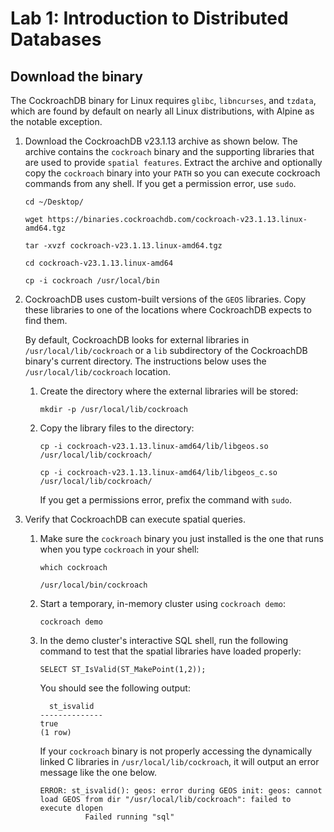 # Lab 1: Introduction to Distributed Databases 


## Download the binary

The CockroachDB binary for Linux requires `glibc`, `libncurses`, and
`tzdata`, which are found by default on nearly all Linux distributions,
with Alpine as the notable exception.

1.  Download the CockroachDB v23.1.13 archive as shown below. 
    The archive contains the `cockroach` binary and the supporting
    libraries that are used to provide `spatial features`.
    Extract the archive and optionally copy the `cockroach` binary into
    your `PATH` so you can execute cockroach commands from any shell. 
    If you get a permission error, use `sudo`.

    ```
    cd ~/Desktop/
    
    wget https://binaries.cockroachdb.com/cockroach-v23.1.13.linux-amd64.tgz

    tar -xvzf cockroach-v23.1.13.linux-amd64.tgz 

    cd cockroach-v23.1.13.linux-amd64

    cp -i cockroach /usr/local/bin
    ```

2.  CockroachDB uses custom-built versions of the `GEOS`
    libraries. Copy these libraries to one of the locations where
    CockroachDB expects to find them.

    By default, CockroachDB looks for external libraries in
    `/usr/local/lib/cockroach` or a `lib` subdirectory of the
    CockroachDB binary\'s current directory. 
    The instructions below uses the `/usr/local/lib/cockroach` location.

    1.  Create the directory where the external libraries will be
        stored:

        ```
        mkdir -p /usr/local/lib/cockroach
        ```

    2.  Copy the library files to the directory:

        ```
        cp -i cockroach-v23.1.13.linux-amd64/lib/libgeos.so /usr/local/lib/cockroach/

        cp -i cockroach-v23.1.13.linux-amd64/lib/libgeos_c.so /usr/local/lib/cockroach/
        ```

        If you get a permissions error, prefix the command with `sudo`.

3.  Verify that CockroachDB can execute spatial queries.

    1.  Make sure the `cockroach` binary you just installed is the one
        that runs when you type `cockroach` in your shell:


        ```
        which cockroach
        ```

        ```
        /usr/local/bin/cockroach
        ```

    2.  Start a temporary, in-memory cluster using `cockroach demo`:


        ```
        cockroach demo
        ```

    3.  In the demo cluster\'s interactive SQL shell, run the following
        command to test that the spatial libraries have loaded properly:



        ```
        SELECT ST_IsValid(ST_MakePoint(1,2));
        ```

        You should see the following output:

        ```
          st_isvalid
        --------------
        true
        (1 row)
        ```

        If your `cockroach` binary is not properly accessing the
        dynamically linked C libraries in `/usr/local/lib/cockroach`, it
        will output an error message like the one below.

        ```
        ERROR: st_isvalid(): geos: error during GEOS init: geos: cannot load GEOS from dir "/usr/local/lib/cockroach": failed to execute dlopen
                  Failed running "sql"
        ```
